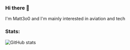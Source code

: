 ### Hi there 👋

I'm Matt3o0 and I'm mainly interested in aviation and tech

### Stats:
![GitHub stats](https://github-readme-stats.vercel.app/api?username=duvbolone&show_icons=true&theme=tokyonight)
